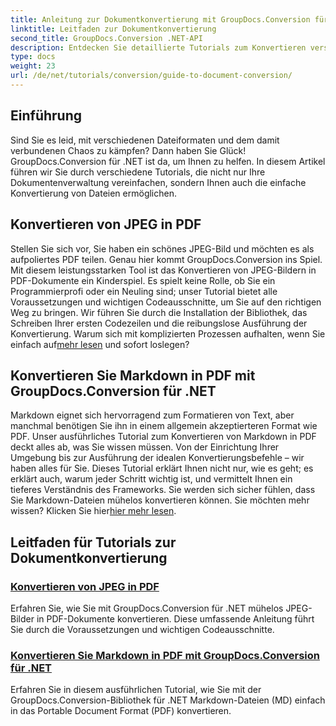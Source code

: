 ```yaml
---
title: Anleitung zur Dokumentkonvertierung mit GroupDocs.Conversion für .NET
linktitle: Leitfaden zur Dokumentkonvertierung
second_title: GroupDocs.Conversion .NET-API
description: Entdecken Sie detaillierte Tutorials zum Konvertieren verschiedener Dokumentformate mit GroupDocs.Conversion für .NET und optimieren Sie Ihren Dateiverwaltungsprozess.
type: docs
weight: 23
url: /de/net/tutorials/conversion/guide-to-document-conversion/
---
```

## Einführung

Sind Sie es leid, mit verschiedenen Dateiformaten und dem damit verbundenen Chaos zu kämpfen? Dann haben Sie Glück! GroupDocs.Conversion für .NET ist da, um Ihnen zu helfen. In diesem Artikel führen wir Sie durch verschiedene Tutorials, die nicht nur Ihre Dokumentenverwaltung vereinfachen, sondern Ihnen auch die einfache Konvertierung von Dateien ermöglichen.

## Konvertieren von JPEG in PDF

Stellen Sie sich vor, Sie haben ein schönes JPEG-Bild und möchten es als aufpoliertes PDF teilen. Genau hier kommt GroupDocs.Conversion ins Spiel. Mit diesem leistungsstarken Tool ist das Konvertieren von JPEG-Bildern in PDF-Dokumente ein Kinderspiel. Es spielt keine Rolle, ob Sie ein Programmierprofi oder ein Neuling sind; unser Tutorial bietet alle Voraussetzungen und wichtigen Codeausschnitte, um Sie auf den richtigen Weg zu bringen. Wir führen Sie durch die Installation der Bibliothek, das Schreiben Ihrer ersten Codezeilen und die reibungslose Ausführung der Konvertierung. Warum sich mit komplizierten Prozessen aufhalten, wenn Sie einfach auf[mehr lesen](./converting-jpeg-to-pdf/) und sofort loslegen?

## Konvertieren Sie Markdown in PDF mit GroupDocs.Conversion für .NET

Markdown eignet sich hervorragend zum Formatieren von Text, aber manchmal benötigen Sie ihn in einem allgemein akzeptierteren Format wie PDF. Unser ausführliches Tutorial zum Konvertieren von Markdown in PDF deckt alles ab, was Sie wissen müssen. Von der Einrichtung Ihrer Umgebung bis zur Ausführung der idealen Konvertierungsbefehle – wir haben alles für Sie. Dieses Tutorial erklärt Ihnen nicht nur, wie es geht; es erklärt auch, warum jeder Schritt wichtig ist, und vermittelt Ihnen ein tieferes Verständnis des Frameworks. Sie werden sich sicher fühlen, dass Sie Markdown-Dateien mühelos konvertieren können. Sie möchten mehr wissen? Klicken Sie hier[hier mehr lesen](./convert-markdown-to-pdf/).

## Leitfaden für Tutorials zur Dokumentkonvertierung
### [Konvertieren von JPEG in PDF](./converting-jpeg-to-pdf/)
Erfahren Sie, wie Sie mit GroupDocs.Conversion für .NET mühelos JPEG-Bilder in PDF-Dokumente konvertieren. Diese umfassende Anleitung führt Sie durch die Voraussetzungen und wichtigen Codeausschnitte.
### [Konvertieren Sie Markdown in PDF mit GroupDocs.Conversion für .NET](./convert-markdown-to-pdf/)
Erfahren Sie in diesem ausführlichen Tutorial, wie Sie mit der GroupDocs.Conversion-Bibliothek für .NET Markdown-Dateien (MD) einfach in das Portable Document Format (PDF) konvertieren.